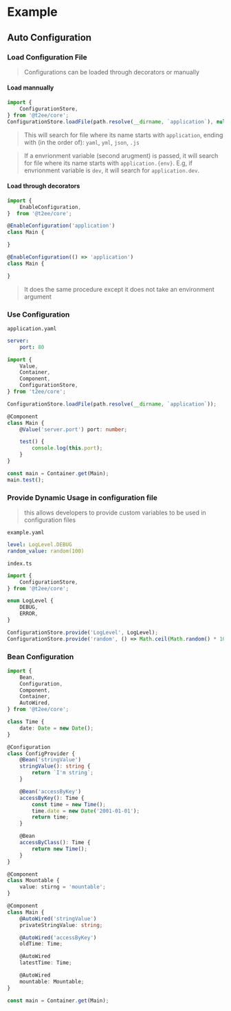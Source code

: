 # Example

## Auto Configuration

### Load Configuration File

> Configurations can be loaded through decorators or manually

#### Load mannually

```typescript
import {
    ConfigurationStore,
} from '@t2ee/core';
ConfigurationStore.loadFile(path.resolve(__dirname, `application`), null);
```

> This will search for file where its name starts with `application`, ending with (in the order of): `yaml`, `yml`, `json`, `.js`

> If a envrionment variable (second arugment) is passed, it will search for file where its name starts with `application.{env}`. E.g, if envrionment variable is `dev`, it will search for `application.dev`.

#### Load through decorators

```typescript
import {
    EnableConfiguration,
}  from '@t2ee/core';

@EnableConfiguration('application')
class Main {

}

@EnableConfiguration(() => 'application')
class Main {

}
```

> It does the same procedure except it does not take an environment argument


### Use Configuration

`application.yaml`
```yaml
server:
    port: 80
```

```typescript
import {
    Value,
    Container,
    Component,
    ConfigurationStore,
} from 't2ee/core';

ConfigurationStore.loadFile(path.resolve(__dirname, `application`));

@Component
class Main {
    @Value('server.port') port: number;

    test() {
        console.log(this.port);
    }
}

const main = Container.get(Main);
main.test();
```

### Provide Dynamic Usage in configuration file

> this allows developers to provide custom variables to be used in configuration files

`example.yaml`
```yaml
level: LogLevel.DEBUG
random_value: random(100)
```

`index.ts`
```typescript
import {
    ConfigurationStore,
} from '@t2ee/core';

enum LogLevel {
    DEBUG,
    ERROR,
}

ConfigurationStore.provide('LogLevel', LogLevel);
ConfigurationStore.provide('random', () => Math.ceil(Math.random() * 100));
```

### Bean Configuration

```typescript
import {
    Bean,
    Configuration,
    Component,
    Container,
    AutoWired,
} from '@t2ee/core';

class Time {
    date: Date = new Date();
}

@Configuration
class ConfigProvider {
    @Bean('stringValue')
    stringValue(): string {
        return `I'm string`;
    }

    @Bean('accessByKey')
    accessByKey(): Time {
        const time = new Time();
        time.date = new Date('2001-01-01');
        return time;
    }

    @Bean
    accessByClass(): Time {
        return new Time();
    }
}

@Component
class Mountable {
    value: stirng = 'mountable';
}

@Component
class Main {
    @AutoWired('stringValue')
    privateStringValue: string;

    @AutoWired('accessByKey')
    oldTime: Time;

    @AutoWired
    latestTime: Time;

    @AutoWired
    mountable: Mountable;
}

const main = Container.get(Main);
```

